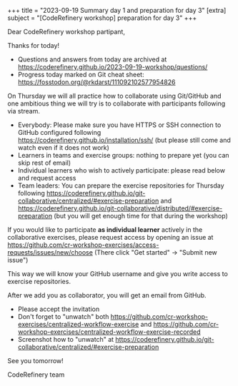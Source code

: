 +++
title = "2023-09-19 Summary day 1 and preparation for day 3" 
[extra] 
subject = "[CodeRefinery workshop] preparation for day 3" 
+++

Dear CodeRefinery workshop partipant,

Thanks for today!
- Questions and answers from today are archived at https://coderefinery.github.io/2023-09-19-workshop/questions/
- Progress today marked on Git cheat sheet: https://fosstodon.org/@rkdarst/111092102577954826

On Thursday we will all practice how to collaborate using Git/GitHub and one ambitious thing we will try is to collaborate with participants following via stream.
- Everybody: Please make sure you have HTTPS or SSH connection to GitHub configured following https://coderefinery.github.io/installation/ssh/ (but please still come and watch even if it does not work)
- Learners in teams and exercise groups: nothing to prepare yet (you can skip rest of email)
- Individual learners who wish to actively participate: please read below and request access
- Team leaders: You can prepare the exercise repositories for Thursday following https://coderefinery.github.io/git-collaborative/centralized/#exercise-preparation and https://coderefinery.github.io/git-collaborative/distributed/#exercise-preparation (but you will get enough time for that during the workshop)

If you would like to participate **as individual learner** actively in the collaborative
exercises, please request access by opening an issue at https://github.com/cr-workshop-exercises/access-requests/issues/new/choose (There click "Get started" -> "Submit new issue")

This way we will know your GitHub username and give you write access to exercise repositories.

After we add you as collaborator, you will get an email from GitHub.
- Please accept the invitation
- Don't forget to "unwatch" both https://github.com/cr-workshop-exercises/centralized-workflow-exercise and https://github.com/cr-workshop-exercises/centralized-workflow-exercise-recorded
- Screenshot how to "unwatch" at https://coderefinery.github.io/git-collaborative/centralized/#exercise-preparation

See you tomorrow!

CodeRefinery team
